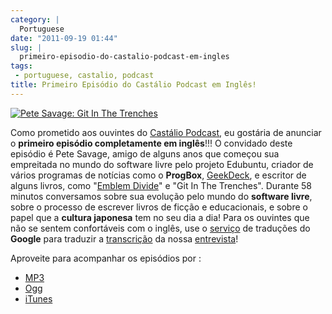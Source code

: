 ```yaml
---
category: |
  Portuguese
date: "2011-09-19 01:44"
slug: |
  primeiro-episodio-do-castalio-podcast-em-ingles
tags:
 - portuguese, castalio, podcast
title: Primeiro Episódio do Castálio Podcast em Inglês!
---
```


[![Pete Savage: Git In The
Trenches](http://www.castalio.info/wp-content/uploads/2011/09/petesavage-243x300.png)](http://www.castalio.info/wp-content/uploads/2011/09/petesavage.png)

Como prometido aos ouvintes do [Castálio
Podcast](http://www.castalio.info/), eu gostária de anunciar o
**primeiro episódio completamente em inglês**!!! O convidado deste
episódio é Pete Savage, amigo de alguns anos que começou sua empreitada
no mundo do software livre pelo projeto Edubuntu, criador de vários
programas de notícias como o **ProgBox**,
[GeekDeck](http://geekdeck.wordpress.com/), e escritor de alguns livros,
como "[Emblem Divide](http://emblemdivide.com/)" e "Git In The
Trenches". Durante 58 minutos conversamos sobre sua evolução pelo mundo
do **software livre**, sobre o processo de escrever livros de ficção e
educacionais, e sobre o papel que a **cultura japonesa** tem no seu dia
a dia! Para os ouvintes que não se sentem confortáveis com o inglês, use
o [serviço](http://translate.google.com/) de traduções do **Google**
para traduzir a
[transcrição](http://translate.google.com/translate?sl=auto&tl=pt&js=n&prev=_t&hl=en&ie=UTF-8&layout=2&eotf=1&u=http%3A%2F%2Fwww.castalio.info%2Ftranscript-episode-17-pete-savage-git-in-the-trenches-gitt%2F&act=url)
da nossa
[entrevista](http://www.castalio.info/pete-savage-git-in-the-trenches-gitt)!

Aproveite para acompanhar os episódios por :

-   [MP3](http://feeds.feedburner.com/CastalioPodcastMP3)
-   [Ogg](http://feeds.feedburner.com/CastalioPodcastOgg)
-   [iTunes](http://itunes.apple.com/us/podcast/castalio-podcast/id446259197)
